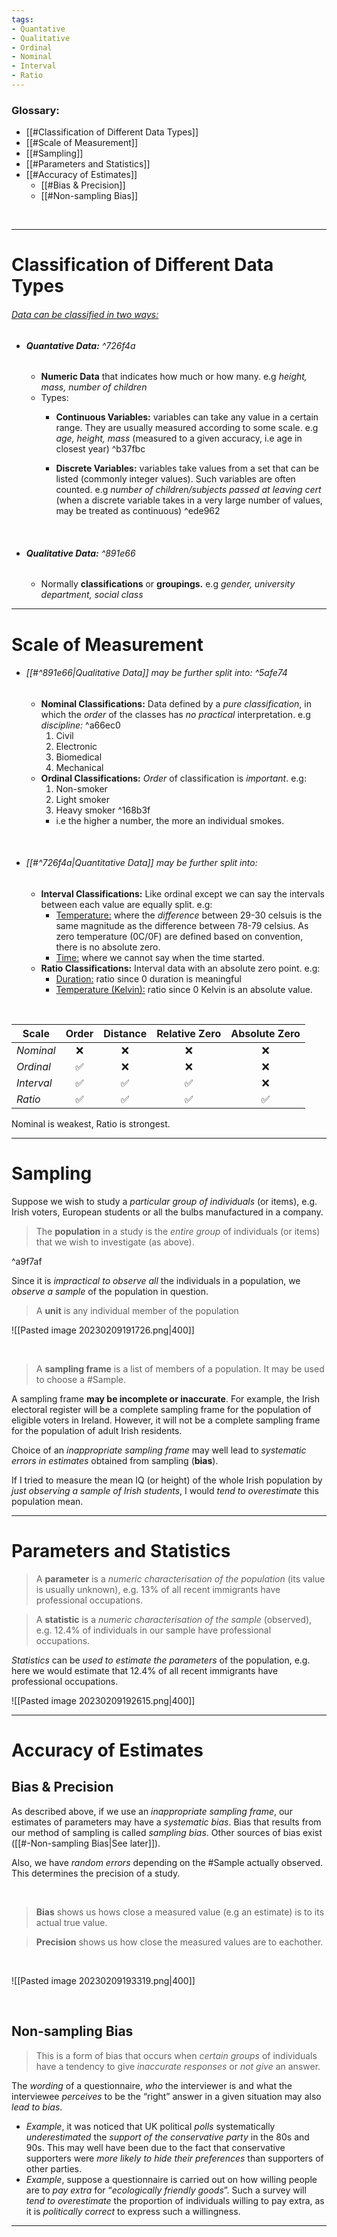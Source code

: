 ```yaml
---
tags:
- Quantative
- Qualitative
- Ordinal
- Nominal
- Interval
- Ratio
---
```

### Glossary:
- [[#Classification of Different Data Types]]
- [[#Scale of Measurement]]
- [[#Sampling]]
- [[#Parameters and Statistics]]
- [[#Accuracy of Estimates]]
	- [[#Bias & Precision]]
	- [[#Non-sampling Bias]]

&nbsp;

---
# Classification of Different Data Types

###### <u>Data can be classified in two ways:</u>

- ###### __Quantative Data:__ ^726f4a
	- __Numeric Data__ that indicates how much or how many. e.g _height, mass, number of children_
	- Types:
		- __Continuous Variables:__ variables can take any value in a certain range. They are usually measured according to some scale. e.g _age, height, mass_ (measured to a given accuracy, i.e age in closest year) ^b37fbc

		- __Discrete Variables:__ variables take values from a set that can be listed (commonly integer values). Such variables are often counted. e.g _number of children/subjects passed at leaving cert_ (when a discrete variable takes in a very large number of values, may be treated as continuous) ^ede962

&nbsp;

- ###### __Qualitative Data:__ ^891e66
	- Normally __classifications__ or __groupings.__ e.g _gender, university department, social class_


----
# Scale of Measurement

- ###### [[#^891e66|Qualitative Data]] may be further split into: ^5afe74
	- __Nominal Classifications:__ Data defined by a _pure classification_, in which the _order_ of the classes has _no practical_ interpretation. e.g _discipline:_ ^a66ec0
		1. Civil
		2. Electronic
		3. Biomedical
		4. Mechanical
	- __Ordinal Classifications:__ _Order_ of classification is _important_. e.g:
		1. Non-smoker
		2. Light smoker
		3. Heavy smoker ^168b3f
		- i.e the higher a number, the more an individual smokes.

&nbsp;

- ###### [[#^726f4a|Quantitative Data]] may be further split into: 
	- __Interval Classifications:__ Like ordinal except we can say the intervals between each value are equally split. e.g:
		- <u>Temperature:</u> where the _difference_ between 29-30 celsuis is the same magnitude as the difference between 78-79 celsius. As zero temperature (0C/0F) are defined based on convention, there is no absolute zero.
		- <u>Time:</u> where we cannot say when the time started.
	- __Ratio Classifications:__ Interval data with an absolute zero point. e.g:
		- <u>Duration:</u> ratio since 0 duration is meaningful
		- <u>Temperature (Kelvin):</u> ratio since 0 Kelvin is an absolute value.

&nbsp;

|__Scale__|__Order__|__Distance__|__Relative Zero__|__Absolute Zero__|
|---|:---:|:---:|:---:|:---:|
|_Nominal_|❌|❌|❌|❌|
|_Ordinal_|✅|❌|❌|❌|
|_Interval_|✅|✅|✅|❌|
|_Ratio_|✅|✅|✅|✅|

Nominal is weakest, Ratio is strongest.

---
# Sampling

Suppose we wish to study a _particular group of individuals_ (or items), e.g. Irish voters, European students or all the bulbs manufactured in a company. 

> The __population__ in a study is the _entire group_ of individuals (or items) that we wish to investigate (as above).  

^a9f7af

Since it is _impractical to observe all_ the individuals in a population, we _observe a sample_ of the population in question.  

> A __unit__ is any individual member of the population

![[Pasted image 20230209191726.png|400]]

&nbsp;

> A __sampling frame__ is a list of members of a population. It may be used to choose a #Sample.  

A sampling frame __may be incomplete or inaccurate__. For example, the Irish electoral register will be a complete sampling frame for the population of eligible voters in Ireland. However, it will not be a complete sampling frame for the population of adult Irish residents.

Choice of an _inappropriate sampling frame_ may well lead to _systematic errors in estimates_ obtained from sampling (__bias__).

If I tried to measure the mean IQ (or height) of the whole Irish population by _just observing a sample of Irish students_, I would _tend to overestimate_ this population mean.

---
# Parameters and Statistics

> A __parameter__ is a _numeric characterisation of the population_ (its value is usually unknown), e.g. 13% of all recent immigrants have professional occupations.  

> A __statistic__ is a _numeric characterisation of the sample_ (observed), e.g. 12.4% of individuals in our sample have professional occupations.  

_Statistics_ can be _used to estimate the parameters_ of the population, e.g. here we would estimate that 12.4% of all recent immigrants have professional occupations.

![[Pasted image 20230209192615.png|400]]

---
# Accuracy of Estimates

## Bias & Precision

As described above, if we use an _inappropriate sampling frame_, our estimates of parameters may have a _systematic bias_. Bias that results from our method of sampling is called _sampling bias_. Other sources of bias exist ([[#-Non-sampling Bias|See later]]). 

Also, we have _random errors_ depending on the #Sample actually observed. This determines the precision of a study.

&nbsp;

> __Bias__ shows us hows close a measured value (e.g an estimate) is to its actual true value.

>__Precision__ shows us how close the measured values are to eachother.

&nbsp;

![[Pasted image 20230209193319.png|400]]

&nbsp;

## Non-sampling Bias

> This is a form of bias that occurs when _certain groups_ of individuals have a tendency to give _inaccurate responses_ or _not give_ an answer.

The _wording_ of a questionnaire, _who_ the interviewer is and what the interviewee _perceives_ to be the “right” answer in a given situation may also _lead to bias_.  

-  _Example_, it was noticed that UK political _polls_ systematically _underestimated_ the _support of the conservative party_ in the 80s and 90s.  This may well have been due to the fact that conservative supporters were _more likely to hide their preferences_ than supporters of other parties.
- _Example_, suppose a questionnaire is carried out on how willing people are to _pay extra_ for “_ecologically friendly goods_”. Such a survey will _tend to overestimate_ the proportion of individuals willing to pay extra, as it is _politically correct_ to express such a willingness.

---